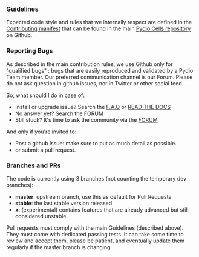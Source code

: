 ### Guidelines

Expected code style and rules that we internally respect are defined in the [Contributing manifest](https://github.com/pydio/cells/blob/master/CONTRIBUTING.md) that can be found in the main [Pydio Cells repository](https://github.com/pydio/cells) on Github.

### Reporting Bugs

As described in the main contribution rules, we use Github only for "qualified bugs" : bugs that are easily reproduced and validated by a Pydio Team member. Our preferred communication channel is our Forum. Please do not ask question in github issues, nor in Twitter or other social feed.

So, what should I do in case of:

- Install or upgrade issue? Search the [F.A.Q](https://pydio.com/en/docs/faq) or [READ THE DOCS](https://pydio.com/en/docs)
- No answer yet? Search the [FORUM](https://forum.pydio.com/)
- Still stuck? It's time to ask the community via the [FORUM](https://forum.pydio.com/)

And only if you're invited to:

- Post a github issue: make sure to put as much detail as possible.
- or submit a pull request.

### Branches and PRs

The code is currently using 3 branches (not counting the temporary dev branches):

- **master**: upstream branch, use this as default for Pull Requests
- **stable**: the last stable version released
- **x**:  (experimental) contains features that are already advanced but still considered unstable.

Pull requests must comply with the main Guidelines (described above). They must come with dedicated passing tests. It can take some time to review and accept them, please be patient, and eventually update them regularly if the master branch is changing.
